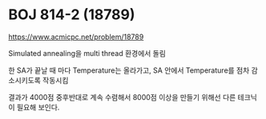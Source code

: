 # BOJ 814-2 (18789)
https://www.acmicpc.net/problem/18789

Simulated annealing을 multi thread 환경에서 돌림

한 SA가 끝날 때 마다 Temperature는 올라가고, SA 안에서 Temperature를 점차 감소시키도록 작동시킴

결과가 4000점 중후반대로 계속 수렴해서 8000점 이상을 만들기 위해선 다른 테크닉이 필요해 보인다.
